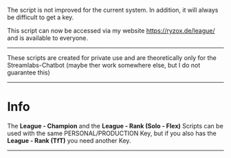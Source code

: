 The script is not improved for the current system. In addition, it will always be difficult to get a key.

This script can now be accessed via my website https://ryzox.de/league/ and is available to everyone.

---

These scripts are created for private use and are theoretically only for the Streamlabs-Chatbot (maybe ther work somewhere else, but I do not guarantee this)

---

# Info
The **League - Champion** and the **League - Rank (Solo - Flex)** Scripts can be used with the same PERSONAL/PRODUCTION Key, but if you also has the **League - Rank (TfT)** you need another Key.

---
